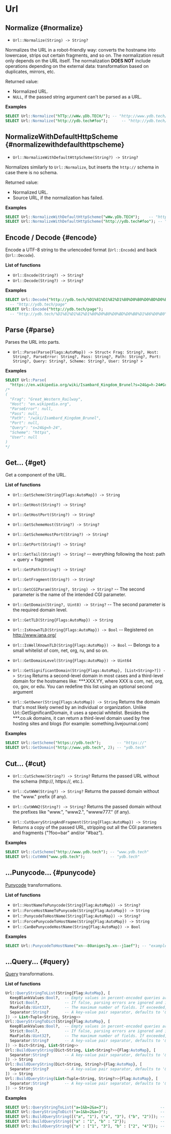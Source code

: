 # Url

## Normalize {#normalize}

* ```Url::Normalize(String) -> String?```

Normalizes the URL in a robot-friendly way: converts the hostname into lowercase, strips out certain fragments, and so on.
The normalization result only depends on the URL itself. The normalization **DOES NOT** include operations depending on the external data: transformation based on duplicates, mirrors, etc.

Returned value:

* Normalized URL.
* `NULL`, if the passed string argument can't be parsed as a URL.

**Examples**

```sql
SELECT Url::Normalize("hTTp://wWw.yDb.TECH/"); -- "http://www.ydb.tech/"
SELECT Url::Normalize("http://ydb.tech#foo");      -- "http://ydb.tech/"
```

## NormalizeWithDefaultHttpScheme {#normalizewithdefaulthttpscheme}

* ```Url::NormalizeWithDefaultHttpScheme(String?) -> String?```

Normalizes similarly to `Url::Normalize`, but inserts the `http://` schema in case there is no schema.

Returned value:

* Normalized URL.
* Source URL, if the normalization has failed.

**Examples**

```sql
SELECT Url::NormalizeWithDefaultHttpScheme("wWw.yDb.TECH");    -- "http://www.ydb.tech/"
SELECT Url::NormalizeWithDefaultHttpScheme("http://ydb.tech#foo"); -- "http://ydb.tech/"
```

## Encode / Decode {#encode}

Encode a UTF-8 string to the urlencoded format (`Url::Encode`) and back (`Url::Decode`).

**List of functions**

* ```Url::Encode(String?) -> String?```
* ```Url::Decode(String?) -> String?```

**Examples**

```sql
SELECT Url::Decode("http://ydb.tech/%D1%81%D1%82%D1%80%D0%B0%D0%BD%D0%B8%D1%86%D0%B0"); 
  -- "http://ydb.tech/page"
SELECT Url::Encode("http://ydb.tech/page");
  -- "http://ydb.tech/%D1%81%D1%82%D1%80%D0%B0%D0%BD%D0%B8%D1%86%D0%B0"
```

## Parse {#parse}

Parses the URL into parts.

* ```Url::Parse(Parse{Flags:AutoMap}) -> Struct< Frag: String?, Host: String?, ParseError: String?, Pass: String?, Path: String?, Port: String?, Query: String?, Scheme: String?, User: String? >```

**Examples**

```sql
SELECT Url::Parse(
  "https://en.wikipedia.org/wiki/Isambard_Kingdom_Brunel?s=24&g=h-24#Great_Western_Railway");
/*
(
  "Frag": "Great_Western_Railway",
  "Host": "en.wikipedia.org",
  "ParseError": null,
  "Pass": null,
  "Path": "/wiki/Isambard_Kingdom_Brunel",
  "Port": null,
  "Query": "s=24&g=h-24",
  "Scheme": "https",
  "User": null
)
*/
```

## Get... {#get}

Get a component of the URL.

**List of functions**

* ```Url::GetScheme(String{Flags:AutoMap}) -> String```

* ```Url::GetHost(String?) -> String?```

* ```Url::GetHostPort(String?) -> String?```

* ```Url::GetSchemeHost(String?) -> String?```

* ```Url::GetSchemeHostPort(String?) -> String?```

* ```Url::GetPort(String?) -> String?```

* ```Url::GetTail(String?) -> String?``` -- everything following the host: path + query + fragment

* ```Url::GetPath(String?) -> String?```

* ```Url::GetFragment(String?) -> String?```

* ```Url::GetCGIParam(String?, String) -> String?``` -- The second parameter is the name of the intended CGI parameter.

* ```Url::GetDomain(String?, Uint8) -> String?``` -- The second parameter is the required domain level.

* ```Url::GetTLD(String{Flags:AutoMap}) -> String```

* ```Url::IsKnownTLD(String{Flags:AutoMap}) -> Bool``` -- Registered on http://www.iana.org/

* ```Url::IsWellKnownTLD(String{Flags:AutoMap}) -> Bool``` -- Belongs to a small whitelist of com, net, org, ru, and so on.

* ```Url::GetDomainLevel(String{Flags:AutoMap}) -> Uint64```

* ```Url::GetSignificantDomain(String{Flags:AutoMap}, [List<String>?]) -> String```
  Returns a second-level domain in most cases and a third-level domain for the hostnames like: ***.XXX.YY, where XXX is com, net, org, co, gov, or edu. You can redefine this list using an optional second argument

* ```Url::GetOwner(String{Flags:AutoMap}) -> String```
  Returns the domain that's most likely owned by an individual or organization. Unlike Url::GetSignificantDomain, it uses a special whitelist. Besides the ***.co.uk domains, it can return a third-level domain used by free hosting sites and blogs (for example: something.livejournal.com)

**Examples**

```sql
SELECT Url::GetScheme("https://ydb.tech");       -- "https://"
SELECT Url::GetDomain("http://www.ydb.tech", 2); -- "ydb.tech"
```

## Cut... {#cut}

* ```Url::CutScheme(String?) -> String?```
  Returns the passed URL without the schema (http://, https://, etc.).

* ```Url::CutWWW(String?) -> String?```
  Returns the passed domain without the "www." prefix (if any).

* ```Url::CutWWW2(String?) -> String?```
  Returns the passed domain without the prefixes like "www.", "www2.", "wwww777." (if any).

* ```Url::CutQueryStringA­ndFragment(String{Flags:AutoMap}) -> String```
  Returns a copy of the passed URL, stripping out all the CGI parameters and fragments ("?foo=bar" and/or "#baz").

**Examples**

```sql
SELECT Url::CutScheme("http://www.ydb.tech"); -- "www.ydb.tech"
SELECT Url::CutWWW("www.ydb.tech");           -- "ydb.tech"
```

## ...Punycode... {#punycode}

[Punycode](https://en.wikipedia.org/wiki/Punycode) transformations.

**List of functions**

* ```Url::HostNameToPunycode(String{Flag:AutoMap}) -> String?```
* ```Url::ForceHostNameToPunycode(String{Flag:AutoMap}) -> String```
* ```Url::PunycodeToHostName(String{Flag:AutoMap}) -> String?```
* ```Url::ForcePunycodeToHostName(String{Flag:AutoMap}) -> String```
* ```Url::CanBePunycodeHostName(String{Flag:AutoMap}) -> Bool```

**Examples**

```sql
SELECT Url::PunycodeToHostName("xn--80aniges7g.xn--j1aef"); -- "example.com"
```

## ...Query... {#query}

[Query](https://docs.python.org/3/library/urllib.parse.html) transformations.

**List of functions**

```sql
Url::QueryStringToList(String{Flag:AutoMap}, [
  KeepBlankValues:Bool?,  -- Empty values in percent-encoded queries are interpreted as empty strings, defaults to false.
  Strict:Bool?,           -- If false, parsing errors are ignored and incorrect fields are skipped, defaults to true.
  MaxFields:Uint32?,      -- The maximum number of fields. If exceeded, an exception is thrown. Defaults to Max<Uint32>.
  Separator:String?       -- A key-value pair separator, defaults to '&'.
]) -> List<Tuple<String, String>>
Url::QueryStringToDict(String{Flag:AutoMap}, [
  KeepBlankValues:Bool?,  -- Empty values in percent-encoded queries are interpreted as empty strings, defaults to false.
  Strict:Bool?,           -- If false, parsing errors are ignored and incorrect fields are skipped, defaults to true.
  MaxFields:Uint32?,      -- The maximum number of fields. If exceeded, an exception is thrown. Defaults to Max<Uint32>.
  Separator:String?       -- A key-value pair separator, defaults to '&'.
]) -> Dict<String, List<String>>
Url::BuildQueryString(Dict<String, List<String?>>{Flag:AutoMap}, [
  Separator:String?       -- A key-value pair separator, defaults to '&'.
]) -> String
Url::BuildQueryString(Dict<String, String?>{Flag:AutoMap}, [
  Separator:String?       -- A key-value pair separator, defaults to '&'.
]) -> String
Url::BuildQueryString(List<Tuple<String, String?>>{Flag:AutoMap}, [
  Separator:String?       -- A key-value pair separator, defaults to '&'.
]) -> String
```

**Examples**

```sql
SELECT Url::QueryStringToList("a=1&b=2&a=3");                       -- [("a", "1"), ("b", "2"), ("a", "3")]
SELECT Url::QueryStringToDict("a=1&b=2&a=3");                       -- {"b" : ["2"], "a" : ["1", "3"]}
SELECT Url::BuildQueryString([("a", "1"), ("a", "3"), ("b", "2")]); -- "a=1&a=3&b=2"
SELECT Url::BuildQueryString({"a" : "1", "b" : "2"});               -- "b=2&a=1"
SELECT Url::BuildQueryString({"a" : ["1", "3"], "b" : ["2", "4"]}); -- "b=2&b=4&a=1&a=3"
```

